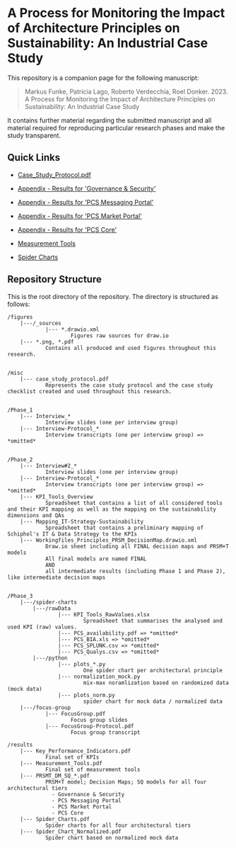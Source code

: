 # A Process for Monitoring the Impact of Architecture Principles on Sustainability: An Industrial Case Study

This repository is a companion page for the following manuscript:

> Markus Funke, Patricia Lago, Roberto Verdecchia, Roel Donker. 2023. A Process for Monitoring the Impact of Architecture Principles on Sustainability: An Industrial Case Study

It contains further material regarding the submitted manuscript and all material required for reproducing particular research phases and make the study transparent.

Quick Links
---------------

* [Case_Study_Protocol.pdf](misc/case_study_protocol.pdf)

* [Appendix - Results for 'Governance & Security'](results/PRSMT_DM_SQ_Gov-Sec.pdf)
* [Appendix - Results for 'PCS Messaging Portal'](results/PRSMT_DM_SQ_PCS-Messaging.pdf)
* [Appendix - Results for 'PCS Market Portal'](results/PRSMT_DM_SQ_PCS-Market.pdf)
* [Appendix - Results for 'PCS Core'](results/PRSMT_DM_SQ_PCS-Core.pdf)

* [Measurement Tools](results/Measurement_Tools.pdf)
* [Spider Charts](results/Spider_Charts.pdf)


Repository Structure
---------------
This is the root directory of the repository. The directory is structured as follows:

```
/figures
    |---/_sources
            |--- *.drawio.xml
                    Figures raw sources for draw.io
    |--- *.png, *.pdf
            Contains all produced and used figures throughout this research.


/misc
    |--- case_study_protocol.pdf
            Represents the case study protocol and the case study checklist created and used throughout this research.


/Phase_1
    |--- Interview_*
            Interview slides (one per interview group)
    |--- Interview-Protocol_*
            Interview transcripts (one per interview group) => *omitted*


/Phase_2
    |--- Interview#2_*
            Interview slides (one per interview group)
    |--- Interview-Protocol_*
            Interview transcripts (one per interview group) => *omitted*
    |--- KPI_Tools_Overview
            Spreadsheet that contains a list of all considered tools and their KPI mapping as well as the mapping on the sustainability dimensions and QAs
    |--- Mapping_IT-Strategy-Sustainability
            Spreadsheet that contains a preliminary mapping of Schiphol's IT & Data Strategy to the KPIs
    |--- Workingfiles_Principles_PRSM_DecisionMap.drawio.xml
            Draw.io sheet including all FINAL decision maps and PRSM+T models
            All final models are named FINAL
            AND
            all intermediate results (including Phase 1 and Phase 2), like intermediate decision maps


/Phase_3
    |---/spider-charts
        |---/rawData
                |--- KPI_Tools_RawValues.xlsx
                        Spreadsheet that summarises the analysed and used KPI (raw) values.
                |--- PCS_availability.pdf => *omitted*
                |--- PCS_BIA.xls => *omitted*
                |--- PCS_SPLUNK.csv => *omitted*
                |--- PCS_Qualys.csv => *omitted*
        |---/python
                |--- plots_*.py
                        One spider chart per architectural principle
                |--- normalization_mock.py
                        mix-max noramlization based on randomized data (mock data)
                |--- plots_norm.py
                        spider chart for mock data / normalized data
    |---/focus-group
            |--- FocusGroup.pdf
                    Focus group slides
            |--- FocusGroup-Protocol.pdf
                    Focus group transcript

/results
    |--- Key_Performance_Indicators.pdf
            Final set of KPIs
    |--- Measurement_Tools.pdf
            Final set of measurement tools
    |--- PRSMT_DM_SQ_*.pdf
            PRSM+T model; Decision Maps; SQ models for all four architectural tiers
              - Governance & Security
              - PCS Messaging Portal
              - PCS Market Portal
              - PCS Core
    |--- Spider_Charts.pdf
            Spider charts for all four architectural tiers
    |--- Spider_Chart_Normalized.pdf
            Spider chart based on normalized mock data
```
